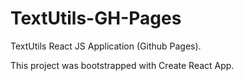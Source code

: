 # TextUtils-GH-Pages

TextUtils React JS Application (Github Pages).

This project was bootstrapped with Create React App.
